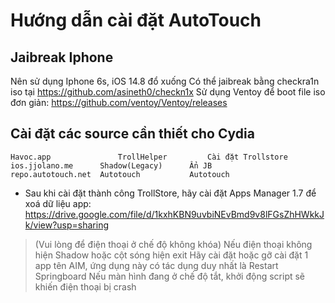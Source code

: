 # Hướng dẫn cài đặt AutoTouch
## Jaibreak Iphone
Nên sử dụng Iphone 6s, iOS 14.8 đổ xuống
Có thể jaibreak bằng checkra1n iso tại https://github.com/asineth0/checkn1x
Sử dụng Ventoy để boot file iso đơn giản: https://github.com/ventoy/Ventoy/releases

## Cài đặt các source cần thiết cho Cydia
    Havoc.app               TrollHelper         Cài đặt Trollstore
    ios.jjolano.me		Shadow(Legacy)      Ẩn JB
    repo.autotouch.net	Autotouch           Autotouch

- Sau khi cài đặt thành công TrollStore, hãy cài đặt Apps Manager 1.7 để xoá dữ liệu app: https://drive.google.com/file/d/1kxhKBN9uvbiNEvBmd9v8lFGsZhHWkkJk/view?usp=sharing

>(Vui lòng để điện thoại ở chế độ không khóa)
>Nếu điện thoại không hiện Shadow hoặc cột sóng hiện exit
>Hãy cài đặt hoặc gỡ cài đặt 1 app tên AIM, ứng dụng này có tác dụng duy nhất là Restart Springboard
>Nếu màn hình đang ở chế độ tắt, khởi động script sẽ khiến điện thoại bị crash
